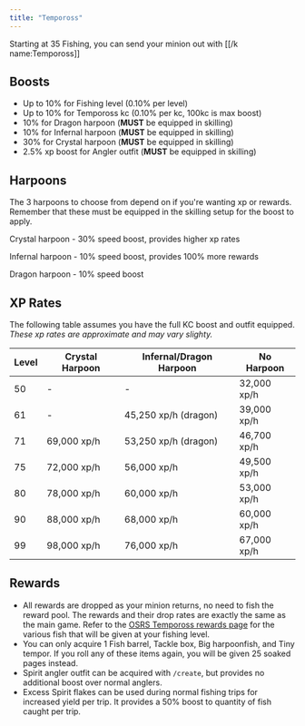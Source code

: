 ```yaml
---
title: "Tempoross"
---
```


Starting at 35 Fishing, you can send your minion out with [[/k name:Tempoross]]

## Boosts

- Up to 10% for Fishing level (0.10% per level)
- Up to 10% for Tempoross kc (0.10% per kc, 100kc is max boost)
- 10% for Dragon harpoon (**MUST** be equipped in skilling)
- 10% for Infernal harpoon (**MUST** be equipped in skilling)
- 30% for Crystal harpoon (**MUST** be equipped in skilling)
- 2.5% xp boost for Angler outfit (**MUST** be equipped in skilling)

## Harpoons

The 3 harpoons to choose from depend on if you're wanting xp or rewards. Remember that these must be equipped in the skilling setup for the boost to apply.

Crystal harpoon - 30% speed boost, provides higher xp rates

Infernal harpoon - 10% speed boost, provides 100% more rewards

Dragon harpoon - 10% speed boost

## XP Rates

The following table assumes you have the full KC boost and outfit equipped. _These xp rates are approximate and may vary slighty._

| Level | Crystal Harpoon | Infernal/Dragon Harpoon | No Harpoon  |
| ----- | --------------- | ----------------------- | ----------- |
| 50    | -               | -                       | 32,000 xp/h |
| 61    | -               | 45,250 xp/h (dragon)    | 39,000 xp/h |
| 71    | 69,000 xp/h     | 53,250 xp/h (dragon)    | 46,700 xp/h |
| 75    | 72,000 xp/h     | 56,000 xp/h             | 49,500 xp/h |
| 80    | 78,000 xp/h     | 60,000 xp/h             | 53,000 xp/h |
| 90    | 88,000 xp/h     | 68,000 xp/h             | 60,000 xp/h |
| 99    | 98,000 xp/h     | 76,000 xp/h             | 67,000 xp/h |

## Rewards

- All rewards are dropped as your minion returns, no need to fish the reward pool. The rewards and their drop rates are exactly the same as the main game. Refer to the [OSRS Tempoross rewards page](https://oldschool.runescape.wiki/w/Reward_pool) for the various fish that will be given at your fishing level.
- You can only acquire 1 Fish barrel, Tackle box, Big harpoonfish, and Tiny tempor. If you roll any of these items again, you will be given 25 soaked pages instead.
- Spirit angler outfit can be acquired with `/create`, but provides no additional boost over normal anglers.
- Excess Spirit flakes can be used during normal fishing trips for increased yield per trip. It provides a 50% boost to quantity of fish caught per trip.
